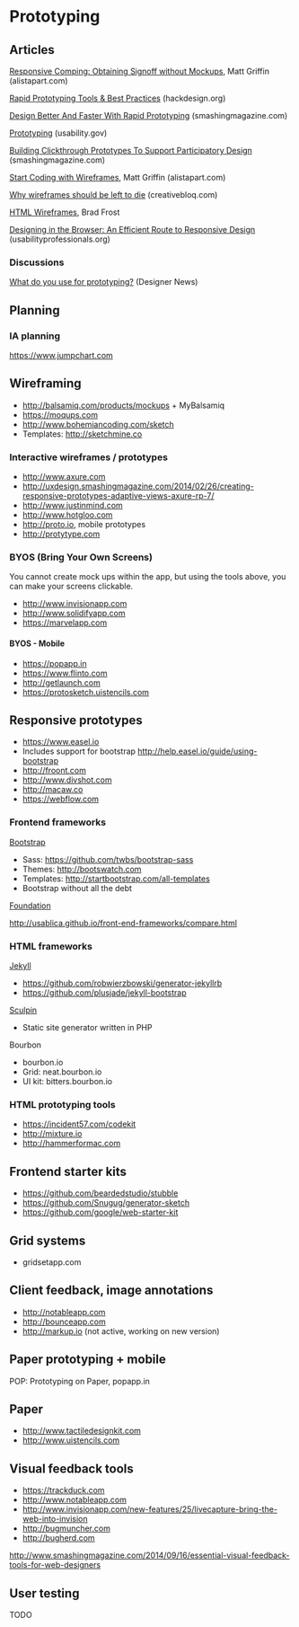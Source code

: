 # Prototyping

## Articles

[Responsive Comping: Obtaining Signoff without Mockups](http://alistapart.com/article/responsive-comping-obtaining-signoff-with-mockups), Matt Griffin (alistapart.com)

[Rapid Prototyping Tools & Best Practices](http://hackdesign.org/lessons/10) (hackdesign.org)

[Design Better And Faster With Rapid Prototyping](http://www.smashingmagazine.com/2010/06/16/design-better-faster-with-rapid-prototyping/) (smashingmagazine.com)

[Prototyping](http://www.usability.gov/how-to-and-tools/methods/prototyping.html) (usability.gov)

[Building Clickthrough Prototypes To Support Participatory Design](http://uxdesign.smashingmagazine.com/2014/03/06/building-clickthrough-prototypes-to-support-participatory-design/) (smashingmagazine.com)

[Start Coding with Wireframes](http://alistapart.com/column/start-coding-with-wireframes), Matt Griffin (alistapart.com)

[Why wireframes should be left to die](http://www.creativebloq.com/netmag/why-wireframes-should-be-left-die-31411165/) (creativebloq.com)

[HTML Wireframes](http://bradfrostweb.com/blog/post/html-wireframes/), Brad Frost

[Designing in the Browser: An Efficient Route to Responsive Design](http://www.usabilityprofessionals.org/uxmagazine/designing-in-the-browser/) (usabilityprofessionals.org)


### Discussions

[What do you use for prototyping?](https://news.layervault.com/stories/23818-ask-dn-what-do-you-use-for-prototyping) (Designer News)

## Planning

### IA planning

https://www.jumpchart.com

## Wireframing

* http://balsamiq.com/products/mockups + MyBalsamiq
* https://moqups.com
* http://www.bohemiancoding.com/sketch
 * Templates: http://sketchmine.co


### Interactive wireframes / prototypes

* http://www.axure.com
 * http://uxdesign.smashingmagazine.com/2014/02/26/creating-responsive-prototypes-adaptive-views-axure-rp-7/
* http://www.justinmind.com
* http://www.hotgloo.com
* http://proto.io, mobile prototypes
* http://protytype.com


### BYOS (Bring Your Own Screens)

You cannot create mock ups within the app, but using the tools above, you can make your screens clickable.

* http://www.invisionapp.com
* http://www.solidifyapp.com
* https://marvelapp.com

#### BYOS - Mobile

* https://popapp.in
* https://www.flinto.com
* http://getlaunch.com
* https://protosketch.uistencils.com

## Responsive prototypes

* https://www.easel.io
 * Includes support for bootstrap http://help.easel.io/guide/using-bootstrap
* http://froont.com
* http://www.divshot.com
* http://macaw.co
* https://webflow.com

### Frontend frameworks

[Bootstrap](http://getbootstrap.com/)

* Sass: https://github.com/twbs/bootstrap-sass
* Themes: http://bootswatch.com
* Templates: http://startbootstrap.com/all-templates
* Bootstrap without all the debt

[Foundation](http://foundation.zurb.com/)

http://usablica.github.io/front-end-frameworks/compare.html

### HTML frameworks

[Jekyll](http://jekyllrb.com/)

* https://github.com/robwierzbowski/generator-jekyllrb   
* https://github.com/plusjade/jekyll-bootstrap

[Sculpin](https://sculpin.io)

* Static site generator written in PHP

Bourbon

   * bourbon.io
   * Grid: neat.bourbon.io
   * UI kit: bitters.bourbon.io

### HTML prototyping tools

* https://incident57.com/codekit
* http://mixture.io
* http://hammerformac.com

## Frontend starter kits

* https://github.com/beardedstudio/stubble
* https://github.com/Snugug/generator-sketch
* https://github.com/google/web-starter-kit

## Grid systems

* gridsetapp.com

## Client feedback, image annotations

* http://notableapp.com
* http://bounceapp.com
* http://markup.io (not active, working on new version)


## Paper prototyping + mobile

POP: Prototyping on Paper, popapp.in

## Paper

* http://www.tactiledesignkit.com
* http://www.uistencils.com


## Visual feedback tools

* https://trackduck.com
* http://www.notableapp.com
* http://www.invisionapp.com/new-features/25/livecapture-bring-the-web-into-invision
* http://bugmuncher.com
* http://bugherd.com

http://www.smashingmagazine.com/2014/09/16/essential-visual-feedback-tools-for-web-designers

## User testing

TODO
